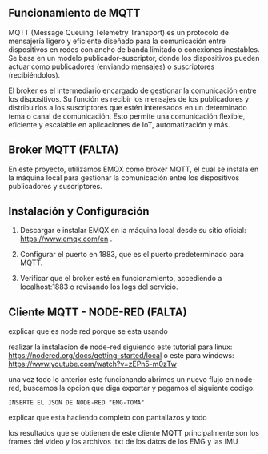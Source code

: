 Funcionamiento de MQTT
-
MQTT (Message Queuing Telemetry Transport) es un protocolo de mensajería ligero y eficiente diseñado para la comunicación entre dispositivos en redes con ancho de banda limitado o conexiones inestables. Se basa en un modelo publicador-suscriptor, donde los dispositivos pueden actuar como publicadores (enviando mensajes) o suscriptores (recibiéndolos).

El broker es el intermediario encargado de gestionar la comunicación entre los dispositivos. Su función es recibir los mensajes de los publicadores y distribuirlos a los suscriptores que estén interesados en un determinado tema o canal de comunicación. Esto permite una comunicación flexible, eficiente y escalable en aplicaciones de IoT, automatización y más.

 Broker MQTT (FALTA)
 -
 En este proyecto, utilizamos EMQX como broker MQTT, el cual se instala en la máquina local para gestionar la comunicación entre los dispositivos publicadores y 
 suscriptores.

 Instalación y Configuración
 -
 1. Descargar e instalar EMQX en la máquina local desde su sitio oficial: https://www.emqx.com/en .
 
 2. Configurar el puerto en 1883, que es el puerto predeterminado para MQTT.
 3. Verificar que el broker esté en funcionamiento, accediendo a localhost:1883 o revisando los logs del servicio.
 
Cliente MQTT - NODE-RED (FALTA)
-
explicar que es node red porque se esta usando

realizar la instalacion de node-red siguiendo este tutorial para linux: https://nodered.org/docs/getting-started/local o este para windows: https://www.youtube.com/watch?v=zEPn5-m0zTw

una vez todo lo anterior este funcionando abrimos un nuevo flujo en node-red, buscamos la opcion que diga exportar y pegamos el siguiente codigo:

  ```
INSERTE EL JSON DE NODE-RED "EMG-TOMA"
```

explicar que esta haciendo completo con pantallazos y todo

los resultados que se obtienen de este cliente MQTT principalmente son los frames del video y los archivos .txt de los datos de los EMG y las IMU
